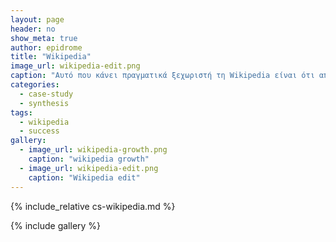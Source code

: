 ```yaml
---
layout: page
header: no
show_meta: true
author: epidrome
title: "Wikipedia"
image_url: wikipedia-edit.png
caption: "Αυτό που κάνει πραγματικά ξεχωριστή τη Wikipedia είναι ότι αποτελεί την καλύτερη απόδειξη ότι ένα απλό λογισμικό και μερικοί κοινώς αποδεκτοί κανόνες συνεργασίας (π.χ., αρχείο αλλαγών και περιοχή συζήτησης) μπορούν να αντικαταστήσουν τη μέχρι τότε ιεαραρχική και κερδοσκοπική διαδικασία παραγωγής προϊόντων περιεχομένου."
categories:
  - case-study
  - synthesis
tags:
  - wikipedia
  - success
gallery:
  - image_url: wikipedia-growth.png
    caption: "wikipedia growth"
  - image_url: wikipedia-edit.png
    caption: "Wikipedia edit"
---
```


{% include_relative cs-wikipedia.md %}

{% include gallery %}

